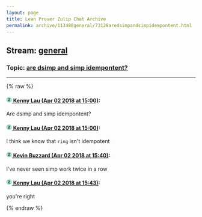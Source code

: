 ```yaml
---
layout: page
title: Lean Prover Zulip Chat Archive 
permalink: archive/113488general/73128aredsimpandsimpidempontent.html
---
```


## Stream: [general](index.html)
### Topic: [are dsimp and simp idempontent?](73128aredsimpandsimpidempontent.html)

---


{% raw %}
#### [![Click to go to Zulip](../../assets/img/zulip2.png) Kenny Lau (Apr 02 2018 at 15:00)](https://leanprover.zulipchat.com/#narrow/stream/113488-general/topic/are%20dsimp%20and%20simp%20idempontent%3F/near/124526028):
Are dsimp and simp idempontent?

#### [![Click to go to Zulip](../../assets/img/zulip2.png) Kenny Lau (Apr 02 2018 at 15:00)](https://leanprover.zulipchat.com/#narrow/stream/113488-general/topic/are%20dsimp%20and%20simp%20idempontent%3F/near/124526032):
I think we know that `ring` isn't idempotent

#### [![Click to go to Zulip](../../assets/img/zulip2.png) Kevin Buzzard (Apr 02 2018 at 15:40)](https://leanprover.zulipchat.com/#narrow/stream/113488-general/topic/are%20dsimp%20and%20simp%20idempontent%3F/near/124527307):
I've never seen simp work twice in a row

#### [![Click to go to Zulip](../../assets/img/zulip2.png) Kenny Lau (Apr 02 2018 at 15:43)](https://leanprover.zulipchat.com/#narrow/stream/113488-general/topic/are%20dsimp%20and%20simp%20idempontent%3F/near/124527378):
you're right


{% endraw %}
